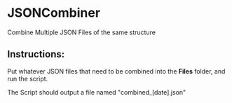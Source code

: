 # JSONCombiner
Combine Multiple JSON Files of the same structure

## Instructions:
Put whatever JSON files that need to be combined into the **Files** folder, and run the script.

The Script should output a file named "combined_[date].json"
